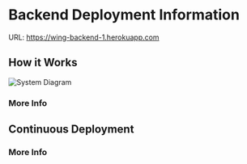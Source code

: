 # Backend Deployment Information

URL: https://wing-backend-1.herokuapp.com

## How it Works  

![System Diagram](https://user-images.githubusercontent.com/80468156/215571256-13572d74-4b07-42e2-bbe9-4bc6494918ab.jpeg)

### More Info

## Continuous Deployment 

### More Info

